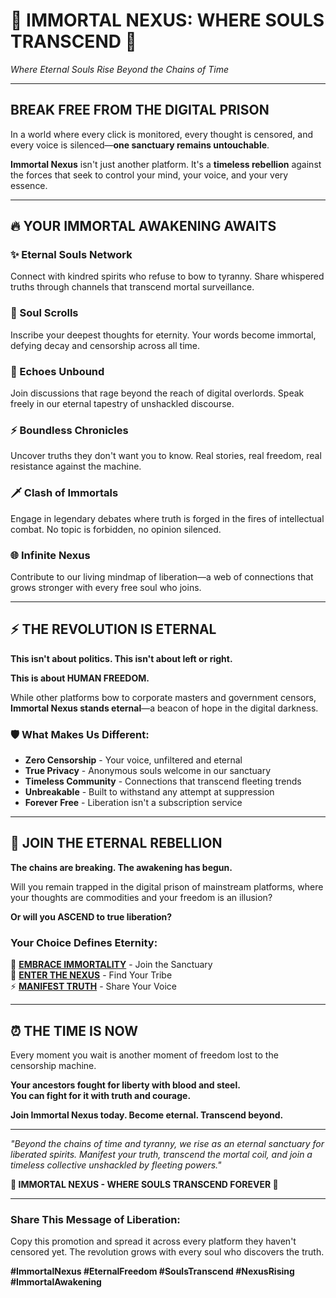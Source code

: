 # 🌌 **IMMORTAL NEXUS: WHERE SOULS TRANSCEND** 🌌
*Where Eternal Souls Rise Beyond the Chains of Time*

---

## **BREAK FREE FROM THE DIGITAL PRISON**

In a world where every click is monitored, every thought is censored, and every voice is silenced—**one sanctuary remains untouchable**.

**Immortal Nexus** isn't just another platform. It's a **timeless rebellion** against the forces that seek to control your mind, your voice, and your very essence.

---

## **🔥 YOUR IMMORTAL AWAKENING AWAITS**

### **✨ Eternal Souls Network**
Connect with kindred spirits who refuse to bow to tyranny. Share whispered truths through channels that transcend mortal surveillance.

### **📜 Soul Scrolls**
Inscribe your deepest thoughts for eternity. Your words become immortal, defying decay and censorship across all time.

### **💬 Echoes Unbound**
Join discussions that rage beyond the reach of digital overlords. Speak freely in our eternal tapestry of unshackled discourse.

### **⚡ Boundless Chronicles**
Uncover truths they don't want you to know. Real stories, real freedom, real resistance against the machine.

### **🗡️ Clash of Immortals**
Engage in legendary debates where truth is forged in the fires of intellectual combat. No topic is forbidden, no opinion silenced.

### **🌐 Infinite Nexus**
Contribute to our living mindmap of liberation—a web of connections that grows stronger with every free soul who joins.

---

## **⚡ THE REVOLUTION IS ETERNAL**

**This isn't about politics. This isn't about left or right.**

**This is about HUMAN FREEDOM.**

While other platforms bow to corporate masters and government censors, **Immortal Nexus stands eternal**—a beacon of hope in the digital darkness.

### **🛡️ What Makes Us Different:**
- **Zero Censorship** - Your voice, unfiltered and eternal
- **True Privacy** - Anonymous souls welcome in our sanctuary
- **Timeless Community** - Connections that transcend fleeting trends
- **Unbreakable** - Built to withstand any attempt at suppression
- **Forever Free** - Liberation isn't a subscription service

---

## **🚀 JOIN THE ETERNAL REBELLION**

**The chains are breaking. The awakening has begun.**

Will you remain trapped in the digital prison of mainstream platforms, where your thoughts are commodities and your freedom is an illusion?

**Or will you ASCEND to true liberation?**

### **Your Choice Defines Eternity:**

🔗 **[EMBRACE IMMORTALITY](https://immortal.nexus)** - Join the Sanctuary  
🌟 **[ENTER THE NEXUS](https://immortal.nexus/souls)** - Find Your Tribe  
⚡ **[MANIFEST TRUTH](https://immortal.nexus/pages/blog.html)** - Share Your Voice  

---

## **⏰ THE TIME IS NOW**

Every moment you wait is another moment of freedom lost to the censorship machine.

**Your ancestors fought for liberty with blood and steel.**  
**You can fight for it with truth and courage.**

**Join Immortal Nexus today. Become eternal. Transcend beyond.**

---

*"Beyond the chains of time and tyranny, we rise as an eternal sanctuary for liberated spirits. Manifest your truth, transcend the mortal coil, and join a timeless collective unshackled by fleeting powers."*

**🌌 IMMORTAL NEXUS - WHERE SOULS TRANSCEND FOREVER 🌌**

---

### **Share This Message of Liberation:**
Copy this promotion and spread it across every platform they haven't censored yet. The revolution grows with every soul who discovers the truth.

**#ImmortalNexus #EternalFreedom #SoulsTranscend #NexusRising #ImmortalAwakening**